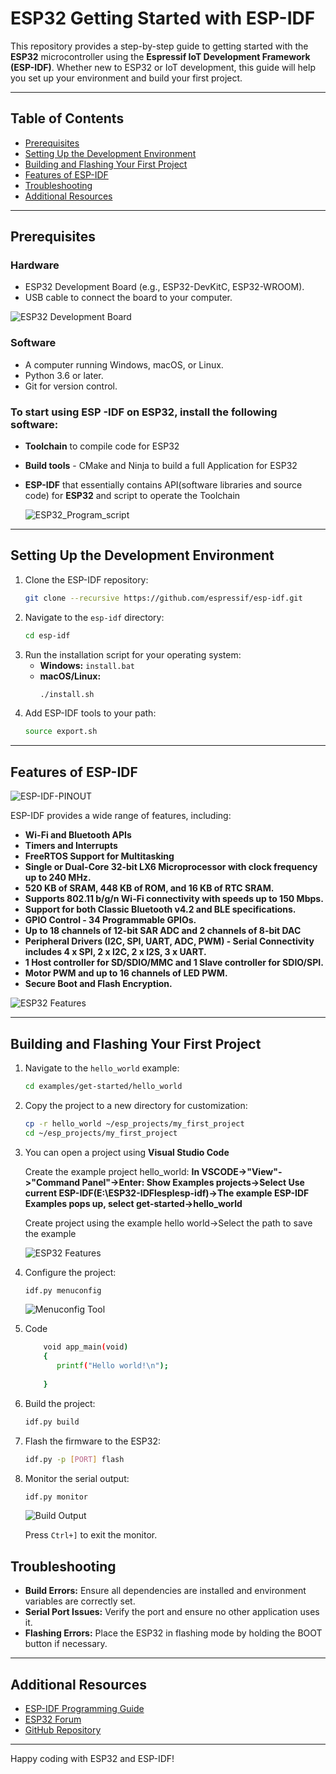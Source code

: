 # ESP32 Getting Started with ESP-IDF

This repository provides a step-by-step guide to getting started with the **ESP32** microcontroller using the **Espressif IoT Development Framework (ESP-IDF)**. Whether new to ESP32 or IoT development, this guide will help you set up your environment and build your first project.

---

## Table of Contents
- [Prerequisites](#prerequisites)
- [Setting Up the Development Environment](#setting-up-the-development-environment)
- [Building and Flashing Your First Project](#building-and-flashing-your-first-project)
- [Features of ESP-IDF](#features-of-esp-idf)
- [Troubleshooting](#troubleshooting)
- [Additional Resources](#additional-resources)

---

## Prerequisites

### Hardware
- ESP32 Development Board (e.g., ESP32-DevKitC, ESP32-WROOM).
- USB cable to connect the board to your computer.

![ESP32 Development Board](https://docs.espressif.com/projects/esp-dev-kits/en/latest/esp32/_images/esp32-devkitm-1-v1-annotated-photo.png)

### Software
- A computer running Windows, macOS, or Linux.
- Python 3.6 or later.
- Git for version control.

### To start using ESP -IDF on ESP32, install the following software:
  - **Toolchain** to compile code for ESP32
  - **Build tools** - CMake and Ninja to build a full Application for ESP32
  - **ESP-IDF** that essentially contains API(software libraries and source code) for **ESP32** and script to operate the Toolchain

    ![ESP32_Program_script](https://docs.espressif.com/projects/esp-idf/en/stable/esp32/_images/what-you-need.png)

---

## Setting Up the Development Environment

1. Clone the ESP-IDF repository:
   ```bash
   git clone --recursive https://github.com/espressif/esp-idf.git
   ```
2. Navigate to the `esp-idf` directory:
   ```bash
   cd esp-idf
   ```
3. Run the installation script for your operating system:
   - **Windows:** `install.bat`
   - **macOS/Linux:**
     ```bash
     ./install.sh
     ```
4. Add ESP-IDF tools to your path:
   ```bash
   source export.sh
   ```
---

## Features of ESP-IDF

![ESP-IDF-PINOUT](https://docs.espressif.com/projects/esp-dev-kits/en/latest/esp32/_images/esp32_devkitC_v4_pinlayout.png)

ESP-IDF provides a wide range of features, including:
- **Wi-Fi and Bluetooth APIs**
- **Timers and Interrupts**
- **FreeRTOS Support for Multitasking**
- **Single or Dual-Core 32-bit LX6 Microprocessor with clock frequency up to 240 MHz.**
- **520 KB of SRAM, 448 KB of ROM, and 16 KB of RTC SRAM.**
- **Supports 802.11 b/g/n Wi-Fi connectivity with speeds up to 150 Mbps.**
- **Support for both Classic Bluetooth v4.2 and BLE specifications.**
- **GPIO Control - 34 Programmable GPIOs.**
- **Up to 18 channels of 12-bit SAR ADC and 2 channels of 8-bit DAC**
- **Peripheral Drivers (I2C, SPI, UART, ADC, PWM) - Serial Connectivity includes 4 x SPI, 2 x I2C, 2 x I2S, 3 x UART.**
- **1 Host controller for SD/SDIO/MMC and 1 Slave controller for SDIO/SPI.**
- **Motor PWM and up to 16 channels of LED PWM.**
- **Secure Boot and Flash Encryption.**

![ESP32 Features](https://github.com/Kuldeepkumarchandel/ESP_IDF_PROJECT/blob/main/screenshoot/features_images.png)

---

## Building and Flashing Your First Project

1. Navigate to the `hello_world` example:

   ```bash
   cd examples/get-started/hello_world
   ```

2. Copy the project to a new directory for customization:
   ```bash
   cp -r hello_world ~/esp_projects/my_first_project
   cd ~/esp_projects/my_first_project
   ```
3. You can open a project using **Visual Studio Code**

    Create the example project hello_world: **In VSCODE->"View"->"Command Panel"->Enter: Show Examples projects->Select
      Use current ESP-IDF(E:\ESP32-IDFlesplesp-idf)->The example ESP-IDF Examples pops up, select get-started->hello_world**

    Create project using the example hello world->Select the path to save the example

   ![ESP32 Features](https://github.com/Kuldeepkumarchandel/ESP_IDF_PROJECT/blob/main/screenshoot/Hello_world.png)

   
5. Configure the project:
   ```bash
   idf.py menuconfig
   ```
   ![Menuconfig Tool](https://github.com/Kuldeepkumarchandel/ESP_IDF_PROJECT/blob/main/screenshoot/manuconfig.png)

6. Code

   ```bash
       void app_main(void)
       {
          printf("Hello world!\n");
      
       }

   ```

7. Build the project:
   ```bash
   idf.py build
   ```
  

8. Flash the firmware to the ESP32:
   ```bash
   idf.py -p [PORT] flash
   ```
9. Monitor the serial output:
   ```bash
   idf.py monitor
   ```
    ![Build Output](https://github.com/Kuldeepkumarchandel/ESP_IDF_PROJECT/blob/main/screenshoot/OUTPUT.png)
   
   Press `Ctrl+]` to exit the monitor.



## Troubleshooting

- **Build Errors:** Ensure all dependencies are installed and environment variables are correctly set.
- **Serial Port Issues:** Verify the port and ensure no other application uses it.
- **Flashing Errors:** Place the ESP32 in flashing mode by holding the BOOT button if necessary.

---

## Additional Resources

- [ESP-IDF Programming Guide](https://docs.espressif.com/projects/esp-idf/en/latest/)
- [ESP32 Forum](https://esp32.com/)
- [GitHub Repository](https://github.com/espressif/esp-idf)

---

Happy coding with ESP32 and ESP-IDF!

